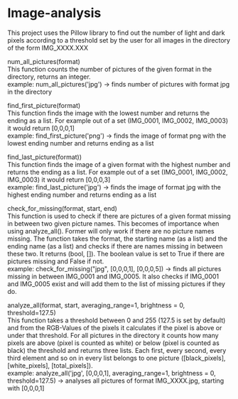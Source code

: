 # Image-analysis
This project uses the Pillow library to find out the number of light and dark pixels according to a threshold set by the user for all images in the directory of the form IMG_XXXX.XXX <br />

num_all_pictures(format) <br />
This function counts the number of pictures of the given format in the directory, returns an integer.<br />
example: num_all_pictures('jpg') -> finds number of pictures with format jpg in the directory<br />

find_first_picture(format)<br />
This function finds the image with the lowest number and returns the ending as a list. For example out of a set (IMG_0001, IMG_0002, IMG_0003) it would return [0,0,0,1]<br />
example: find_first_picture('png') -> finds the image of format png with the lowest ending number and returns ending as a list<br />

find_last_picture(format))<br />
This function finds the image of a given format with the highest number and returns the ending as a list. For example out of a set (IMG_0001, IMG_0002, IMG_0003) it would return [0,0,0,3]<br />
example: find_last_picture('jpg') ->  finds the image of format jpg with the highest ending number and returns ending as a list<br />

check_for_missing(format, start, end)<br />
This function is used to check if there are pictures of a given format missing in between two given picture names. This becomes of importance when using analyze_all().
Former will only work if there are no picture names missing. The function takes the format, the starting name (as a list) and the ending name (as a list) and checks if there are names missing in between these two. It returns (bool, []). The boolean value is set to True if there are pictures missing and False if not. <br />
example: check_for_missing("jpg", [0,0,0,1], [0,0,0,5]) -> finds all pictures missing in between IMG_0001 and IMG_0005. It also checks if IMG_0001 and IMG_0005 exist and will add them to the list of missing pictures if they do.<br />

analyze_all(format, start, averaging_range=1, brightness = 0, threshold=127.5)<br />
This function takes a threshold between 0 and 255 (127.5 is set by default) and from the RGB-Values of the pixels it calculates if the pixel is above or under that threshold. For all pictures in the directory it counts how many pixels are above (pixel is counted as white) or below (pixel is counted as black) the threshold and returns three lists. Each first, every second, every third element and so on in every list belongs to one picture ([black_pixels], [white_pixels], [total_pixels]).<br />
example: analyze_all('jpg', [0,0,0,1], averaging_range=1, brightness = 0, threshold=127.5) -> analyses all pictures of format IMG_XXXX.jpg, starting with [0,0,0,1]
